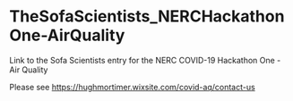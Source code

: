 # TheSofaScientists_NERCHackathonOne-AirQuality
Link to the Sofa Scientists entry for the NERC COVID-19 Hackathon One - Air Quality

Please see https://hughmortimer.wixsite.com/covid-aq/contact-us
